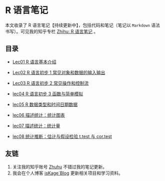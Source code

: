 # R 语言笔记

本文收录了 R 语言笔记【持续更新中】，包括代码和笔记（笔记以 `Markdown` 语法书写）。可见我的知乎专栏 [Zhihu: R 语言笔记](https://zhuanlan.zhihu.com/column/c_1876311813261488128) 。

## 目录

-  [Lec01 R 语言基本介绍](./lec01_intro/note01_intro.md)

- [Lec02 R 语言初步 1 常见对象和数据的输入输出](./lec02常见对象和数据的输入输出/note02常见对象和数据的输入输出.md)

- [Lec03 R 语言初步 2 常见操作和控制流](./lec03常见操作和控制流/note03常见操作和控制流.md)

- [lec04 R 语言初步 3 函数与简单模拟](./lec04函数与简单模拟/note04函数与简单模拟.md)

- [lec05 R 数据类型和时间日期数据](./lec05/note05统计数据类型.md)

- [lec06 描述统计：统计图表](./lec06/note06图表.md)

- [lec07 描述统计：统计量](./lec07/note07描述统计统计量.md)

- [lec08 统计推断：估计与假设检验 t.test 与 cor.test](./lec08/note08统计推断.md)


## 友链

1. 关注我的知乎账号 [Zhuhu](https://www.zhihu.com/people/iskage) 不错过我的笔记更新。
2. 我会在个人博客 [isKage`Blog](https://blog.iskage.online/) 更新相关项目和学习资料。